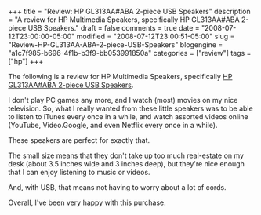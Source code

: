 +++
title = "Review: HP GL313AA#ABA 2-piece USB Speakers"
description = "A review for HP Multimedia Speakers, specifically HP GL313AA#ABA 2-piece USB Speakers."
draft = false
comments = true
date = "2008-07-12T23:00:00-05:00"
modified = "2008-07-12T23:00:51-05:00"
slug = "Review-HP-GL313AA-ABA-2-piece-USB-Speakers"
blogengine = "a1c7f985-b696-4f1b-b3f9-bb053991850a"
categories = ["review"]
tags = ["hp"]
+++

<div class="note">
<p>
The following is a review&nbsp;for HP Multimedia Speakers, specifically <a href="http://www.amazon.com/gp/product/B000VEAZ8M?tag=strivinglifen-20" target="_blank">HP GL313AA#ABA 2-piece USB Speakers</a>. 
</p>
</div>
<p>
I don&#39;t play PC games any more, and I watch (most) movies on my nice television. So, what I really wanted from these little speakers was to be able to listen to iTunes every once in a while, and watch assorted videos online (YouTube, Video.Google, and even Netflix every once in a while). 
</p>
<p>
These speakers are perfect for exactly that. 
</p>
<p>
The small size means that they don&#39;t take up too much real-estate on my desk (about 3.5 inches wide and 3 inches deep), but they&#39;re nice enough that I can enjoy listening to music or videos. 
</p>
<p>
And, with USB, that means not having to worry about a lot of cords. 
</p>
<p>
Overall, I&#39;ve been very happy with this purchase. 
</p>

